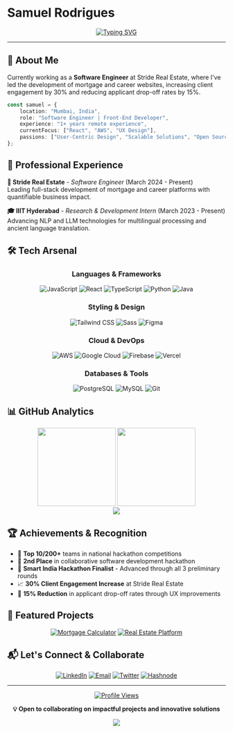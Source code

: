 # Samuel Rodrigues

<div align="center">
  
  [![Typing SVG](https://readme-typing-svg.herokuapp.com?font=JetBrains+Mono&weight=600&size=28&duration=3000&pause=1000&color=6366F1&center=true&vCenter=true&multiline=true&width=800&height=100&lines=Software+Engineer+%7C+Front-End+Developer;Building+Scalable+Web+Applications;Passionate+About+User+Experience)](https://git.io/typing-svg)
  
</div>

---

## 🚀 About Me

Currently working as a **Software Engineer** at Stride Real Estate, where I've led the development of mortgage and career websites, increasing client engagement by 30% and reducing applicant drop-off rates by 15%.

```typescript
const samuel = {
    location: "Mumbai, India",
    role: "Software Engineer | Front-End Developer",
    experience: "1+ years remote experience",
    currentFocus: ["React", "AWS", "UX Design"],
    passions: ["User-Centric Design", "Scalable Solutions", "Open Source"]
};
```

## 💼 Professional Experience

**🏢 Stride Real Estate** - *Software Engineer* (March 2024 - Present)  
Leading full-stack development of mortgage and career platforms with quantifiable business impact.

**🎓 IIIT Hyderabad** - *Research & Development Intern* (March 2023 - Present)  
Advancing NLP and LLM technologies for multilingual processing and ancient language translation.

## 🛠️ Tech Arsenal

<div align="center">

### Languages & Frameworks
![JavaScript](https://img.shields.io/badge/JavaScript-F7DF1E?style=for-the-badge&logo=javascript&logoColor=black)
![React](https://img.shields.io/badge/React-20232A?style=for-the-badge&logo=react&logoColor=61DAFB)
![TypeScript](https://img.shields.io/badge/TypeScript-007ACC?style=for-the-badge&logo=typescript&logoColor=white)
![Python](https://img.shields.io/badge/Python-3776AB?style=for-the-badge&logo=python&logoColor=white)
![Java](https://img.shields.io/badge/Java-ED8B00?style=for-the-badge&logo=openjdk&logoColor=white)

### Styling & Design
![Tailwind CSS](https://img.shields.io/badge/Tailwind_CSS-38B2AC?style=for-the-badge&logo=tailwind-css&logoColor=white)
![Sass](https://img.shields.io/badge/Sass-CC6699?style=for-the-badge&logo=sass&logoColor=white)
![Figma](https://img.shields.io/badge/Figma-F24E1E?style=for-the-badge&logo=figma&logoColor=white)

### Cloud & DevOps
![AWS](https://img.shields.io/badge/AWS-232F3E?style=for-the-badge&logo=amazon-aws&logoColor=white)
![Google Cloud](https://img.shields.io/badge/Google_Cloud-4285F4?style=for-the-badge&logo=google-cloud&logoColor=white)
![Firebase](https://img.shields.io/badge/Firebase-039BE5?style=for-the-badge&logo=Firebase&logoColor=white)
![Vercel](https://img.shields.io/badge/Vercel-000000?style=for-the-badge&logo=vercel&logoColor=white)

### Databases & Tools
![PostgreSQL](https://img.shields.io/badge/PostgreSQL-316192?style=for-the-badge&logo=postgresql&logoColor=white)
![MySQL](https://img.shields.io/badge/MySQL-005C84?style=for-the-badge&logo=mysql&logoColor=white)
![Git](https://img.shields.io/badge/Git-F05032?style=for-the-badge&logo=git&logoColor=white)

</div>

## 📊 GitHub Analytics

<div align="center">
  <img height="180em" src="https://github-readme-stats-sigma-five.vercel.app/api?username=CodeWithSammy&show_icons=true&theme=tokyonight&include_all_commits=true&count_private=true&hide_border=true&bg_color=0D1117&title_color=6366F1&icon_color=6366F1&text_color=C9D1D9"/>
  <img height="180em" src="https://github-readme-stats-sigma-five.vercel.app/api/top-langs/?username=CodeWithSammy&layout=compact&theme=tokyonight&hide_border=true&bg_color=0D1117&title_color=6366F1&text_color=C9D1D9"/>
</div>

<div align="center">
  <img src="https://github-readme-streak-stats.herokuapp.com/?user=CodeWithSammy&theme=tokyonight&hide_border=true&background=0D1117&stroke=6366F1&ring=6366F1&fire=6366F1&currStreakLabel=C9D1D9&sideLabels=C9D1D9&currStreakNum=C9D1D9&sideNums=C9D1D9"/>
</div>

## 🏆 Achievements & Recognition

- 🥇 **Top 10/200+** teams in national hackathon competitions
- 🥈 **2nd Place** in collaborative software development hackathon
- 🏅 **Smart India Hackathon Finalist** - Advanced through all 3 preliminary rounds
- 📈 **30% Client Engagement Increase** at Stride Real Estate
- 🎯 **15% Reduction** in applicant drop-off rates through UX improvements

## 🌟 Featured Projects

<div align="center">

[![Mortgage Calculator](https://github-readme-stats.vercel.app/api/pin/?username=CodeWithSammy&repo=mortgage-calculator&theme=tokyonight&hide_border=true&bg_color=0D1117&title_color=6366F1&text_color=C9D1D9)](https://github.com/CodeWithSammy/mortgage-calculator)
[![Real Estate Platform](https://github-readme-stats.vercel.app/api/pin/?username=CodeWithSammy&repo=real-estate-platform&theme=tokyonight&hide_border=true&bg_color=0D1117&title_color=6366F1&text_color=C9D1D9)](https://github.com/CodeWithSammy/real-estate-platform)

</div>

## 📬 Let's Connect & Collaborate

<div align="center">

[![LinkedIn](https://img.shields.io/badge/LinkedIn-0077B5?style=for-the-badge&logo=linkedin&logoColor=white)](https://linkedin.com/in/samuelrodrigues-03/)
[![Email](https://img.shields.io/badge/Email-D14836?style=for-the-badge&logo=gmail&logoColor=white)](mailto:samuel.rodrigues.works@gmail.com)
[![Twitter](https://img.shields.io/badge/Twitter-1DA1F2?style=for-the-badge&logo=twitter&logoColor=white)](https://twitter.com/techsammy2)
[![Hashnode](https://img.shields.io/badge/Hashnode-2962FF?style=for-the-badge&logo=hashnode&logoColor=white)](https://techsammy.hashnode.dev)

</div>

---

<div align="center">
  
  [![Profile Views](https://komarev.com/ghpvc/?username=CodeWithSammy&color=6366F1&style=for-the-badge&label=Profile+Views)](https://github.com/CodeWithSammy)
  
  **💡 Open to collaborating on impactful projects and innovative solutions**
  
</div>

<div align="center">
  <img src="https://capsule-render.vercel.app/api?type=waving&color=gradient&customColorList=6&height=100&section=footer&animation=twinkling"/>
</div>
